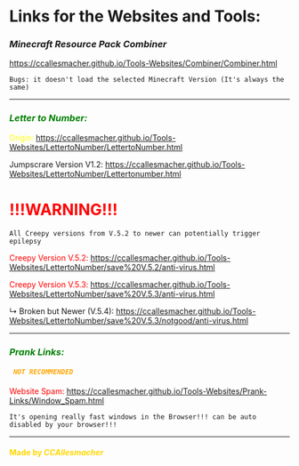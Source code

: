 # Links for the Websites and Tools: 


### ***Minecraft Resource Pack Combiner***

https://ccallesmacher.github.io/Tools-Websites/Combiner/Combiner.html

`Bugs: it doesn't load the selected Minecraft Version (It's always the same)`

---

### <font color="green">***Letter to Number:***</font>



<font color="yellow">Origin:</font> https://ccallesmacher.github.io/Tools-Websites/LettertoNumber/LettertoNumber.html

Jumpscrare Version V1.2: https://ccallesmacher.github.io/Tools-Websites/LettertoNumber/Lettertonumber.html


# <font color="red">!!!WARNING!!!</font>


`All Creepy versions from V.5.2 to newer can potentially trigger epilepsy`

<font color="red">Creepy Version V.5.2:</font> https://ccallesmacher.github.io/Tools-Websites/LettertoNumber/save%20V.5.2/anti-virus.html
   
<font color="red">Creepy Version V.5.3:</font> https://ccallesmacher.github.io/Tools-Websites/LettertoNumber/save%20V.5.3/anti-virus.html

   ↳ Broken but Newer (V.5.4): https://ccallesmacher.github.io/Tools-Websites/LettertoNumber/save%20V.5.3/notgood/anti-virus.html

---

### <font color="green">***Prank Links:***</font>

#### <font color="orange">***` NOT RECOMMENDED`***</font>

<font color="red">Website Spam:</font> https://ccallesmacher.github.io/Tools-Websites/Prank-Links/Window_Spam.html

`It's opening really fast windows in the Browser!!! can be auto disabled by your browser!!!`



---

#### <font color="gold">Made by ___CCAllesmacher___</font>
